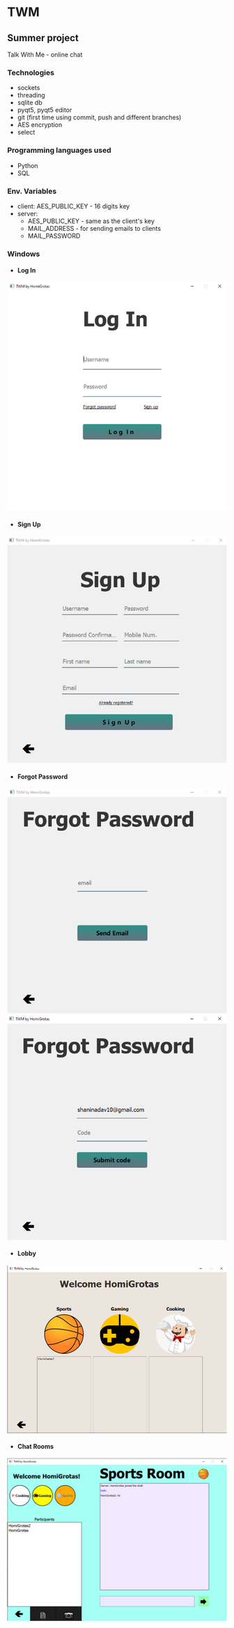 # TWM
## Summer project
Talk With Me - online chat

### Technologies
* sockets
* threading
* sqlite db
* pyqt5, pyqt5 editor
* git (first time using commit, push and different branches)
* AES encryption
* select

### Programming languages used
* Python
* SQL

### Env. Variables
* client: AES_PUBLIC_KEY - 16 digits key
* server: 
  * AES_PUBLIC_KEY - same as the client's key
  * MAIL_ADDRESS - for sending emails to clients
  * MAIL_PASSWORD

### Windows
* #### Log In
![img.png](images/img.png)

*  #### Sign Up
![img_1.png](images/img_1.png)

*  #### Forgot Password
![img_2.png](images/img_2.png)
![img.png](images/img_6.png)

* ####  Lobby
![img_4.png](images/img_4.png)

*  #### Chat Rooms
![img_5.png](images/img_5.png)
